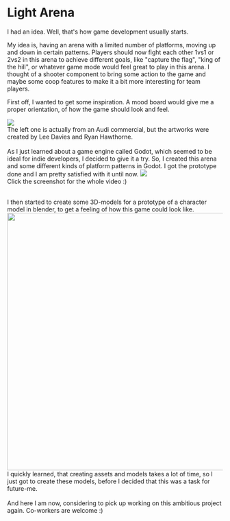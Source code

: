 # Light Arena

I had an idea. Well, that's how game development usually starts.

My idea is, having an arena with a limited number of platforms, moving up and down in certain patterns.
Players should now fight each other 1vs1 or 2vs2 in this arena to achieve different goals,
like "capture the flag", "king of the hill", or whatever game mode would feel great to play in this arena.
I thought of a shooter component to bring some action to the game and maybe some coop features to make it a bit more interesting for team players.

First off, I wanted to get some inspiration. A mood board would give me a proper orientation, of how the game should look and feel.

<img src="https://user-images.githubusercontent.com/81244784/129901649-64823869-941f-43bf-9d05-7d3161b5b08a.PNG"><br>
The left one is actually from an Audi commercial, but the artworks were created by Lee Davies and Ryan Hawthorne.
<br><br>
As I just learned about a game engine called Godot, which  seemed to be ideal for indie developers, I decided to give it a try.
So, I created this arena and some different kinds of platform patterns in Godot. I got the prototype done and I am pretty satisfied with it until now.
<a href="https://youtu.be/u9E26tT9isU">
  <img src="https://img.youtube.com/vi/u9E26tT9isU/0.jpg">
</a>
<br>
Click the screenshot for the whole video :)
<br><br>

I then started to create some 3D-models for a prototype of a character model in blender, to get a feeling of how this game could look like.<br>
<img src="https://user-images.githubusercontent.com/81244784/129904525-0b773915-8863-46ec-84c6-9a0c62e5ea25.PNG" width="600"><br>
I quickly learned, that creating assets and models takes a lot of time, so I just got to create these models, before I decided that this was a task for future-me.
<br><br>
And here I am now, considering to pick up working on this ambitious project again. Co-workers are welcome :)
